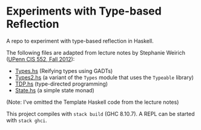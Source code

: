 # Experiments with Type-based Reflection

A repo to experiment with type-based reflection in Haskell. 

The following files are adapted from lecture notes by Stephanie Weirich ([UPenn CIS 552, Fall 2012](https://www.seas.upenn.edu/~cis5520/12fa/schedule.html)):
- [Types.hs](./src/Types.hs) (Reifying types using GADTs)
- [Types2.hs](./src/Types2.hs) (a variant of the `Types` module that uses the `Typeable` library)
- [TDP.hs](./src/TDP.hs) (type-directed programming)
- [State.hs](./src/State.hs) (a simple state monad)

(Note: I've omitted the Template Haskell code from the lecture notes)

This project compiles with `stack build` (GHC 8.10.7). A REPL can be started with `stack ghci`.
